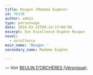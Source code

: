```yaml
---
title: Rougon (Madame Eugène)
id: 76138
author: admin
type: personnage
date: 2010-03-15T09:14:17+00:00
excerpt: Son Excellence Eugène Rougon
novel:
  - excellence
main_name: 'Rougon '
secondary_name: Madame Eugène

---
```

— Voir <a href="/personnage/beulin-dorcheres-veronique" target="_self">BEULIN D&rsquo;ORCHÈRES (Véronique)</a>.